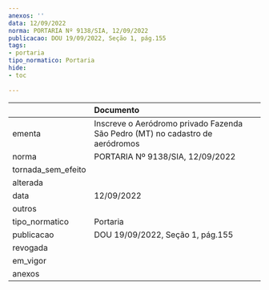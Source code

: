 ```yaml
---
anexos: ''
data: 12/09/2022
norma: PORTARIA Nº 9138/SIA, 12/09/2022
publicacao: DOU 19/09/2022, Seção 1, pág.155
tags:
- portaria
tipo_normatico: Portaria
hide: 
- toc 
 
---
```


|                    | Documento                                                                     |
|:-------------------|:------------------------------------------------------------------------------|
| ementa             | Inscreve o Aeródromo privado Fazenda São Pedro (MT) no cadastro de aeródromos |
| norma              | PORTARIA Nº 9138/SIA, 12/09/2022                                              |
| tornada_sem_efeito |                                                                               |
| alterada           |                                                                               |
| data               | 12/09/2022                                                                    |
| outros             |                                                                               |
| tipo_normatico     | Portaria                                                                      |
| publicacao         | DOU 19/09/2022, Seção 1, pág.155                                              |
| revogada           |                                                                               |
| em_vigor           |                                                                               |
| anexos             |                                                                               |
